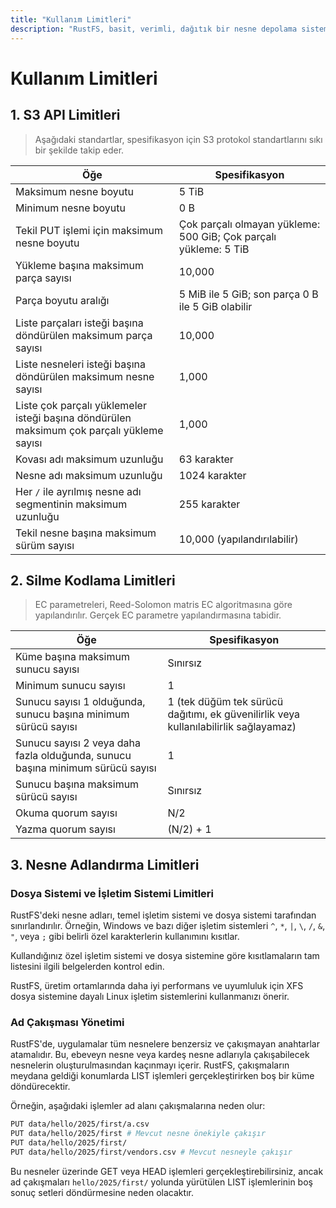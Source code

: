 ```yaml
---
title: "Kullanım Limitleri"
description: "RustFS, basit, verimli, dağıtık bir nesne depolama sistemidir. Tamamen S3 uyumludur ve Apache2 lisansı altında açık kaynaklı bir yazılımdır."
---
```

# Kullanım Limitleri

## 1. S3 API Limitleri

> Aşağıdaki standartlar, spesifikasyon için S3 protokol standartlarını sıkı bir şekilde takip eder.

| Öğe | Spesifikasyon |
| --------------------- | ---------------------------------- |
| Maksimum nesne boyutu | 5 TiB |
| Minimum nesne boyutu | 0 B |
| Tekil PUT işlemi için maksimum nesne boyutu | Çok parçalı olmayan yükleme: 500 GiB; Çok parçalı yükleme: 5 TiB |
| Yükleme başına maksimum parça sayısı | 10,000 |
| Parça boyutu aralığı | 5 MiB ile 5 GiB; son parça 0 B ile 5 GiB olabilir |
| Liste parçaları isteği başına döndürülen maksimum parça sayısı | 10,000 |
| Liste nesneleri isteği başına döndürülen maksimum nesne sayısı | 1,000 |
| Liste çok parçalı yüklemeler isteği başına döndürülen maksimum çok parçalı yükleme sayısı | 1,000 |
| Kovası adı maksimum uzunluğu | 63 karakter |
| Nesne adı maksimum uzunluğu | 1024 karakter |
| Her `/` ile ayrılmış nesne adı segmentinin maksimum uzunluğu | 255 karakter |
| Tekil nesne başına maksimum sürüm sayısı | 10,000 (yapılandırılabilir) |

## 2. Silme Kodlama Limitleri

> EC parametreleri, Reed-Solomon matris EC algoritmasına göre yapılandırılır. Gerçek EC parametre yapılandırmasına tabidir.

| Öğe | Spesifikasyon |
| ---------------------------- | ------------------------------ |
| Küme başına maksimum sunucu sayısı | Sınırsız |
| Minimum sunucu sayısı | 1 |
| Sunucu sayısı 1 olduğunda, sunucu başına minimum sürücü sayısı | 1 (tek düğüm tek sürücü dağıtımı, ek güvenilirlik veya kullanılabilirlik sağlayamaz) |
| Sunucu sayısı 2 veya daha fazla olduğunda, sunucu başına minimum sürücü sayısı | 1 |
| Sunucu başına maksimum sürücü sayısı | Sınırsız |
| Okuma quorum sayısı | N/2 |
| Yazma quorum sayısı | (N/2) + 1 |

## 3. Nesne Adlandırma Limitleri

### Dosya Sistemi ve İşletim Sistemi Limitleri

RustFS'deki nesne adları, temel işletim sistemi ve dosya sistemi tarafından sınırlandırılır. Örneğin, Windows ve bazı diğer işletim sistemleri `^`, `*`, `|`, `\`, `/`, `&`, `"`, veya `;` gibi belirli özel karakterlerin kullanımını kısıtlar.

Kullandığınız özel işletim sistemi ve dosya sistemine göre kısıtlamaların tam listesini ilgili belgelerden kontrol edin.

RustFS, üretim ortamlarında daha iyi performans ve uyumluluk için XFS dosya sistemine dayalı Linux işletim sistemlerini kullanmanızı önerir.

### Ad Çakışması Yönetimi

RustFS'de, uygulamalar tüm nesnelere benzersiz ve çakışmayan anahtarlar atamalıdır. Bu, ebeveyn nesne veya kardeş nesne adlarıyla çakışabilecek nesnelerin oluşturulmasından kaçınmayı içerir. RustFS, çakışmaların meydana geldiği konumlarda LIST işlemleri gerçekleştirirken boş bir küme döndürecektir.

Örneğin, aşağıdaki işlemler ad alanı çakışmalarına neden olur:

```bash
PUT data/hello/2025/first/a.csv
PUT data/hello/2025/first # Mevcut nesne önekiyle çakışır
PUT data/hello/2025/first/
PUT data/hello/2025/first/vendors.csv # Mevcut nesneyle çakışır
```

Bu nesneler üzerinde GET veya HEAD işlemleri gerçekleştirebilirsiniz, ancak ad çakışmaları `hello/2025/first/` yolunda yürütülen LIST işlemlerinin boş sonuç setleri döndürmesine neden olacaktır.